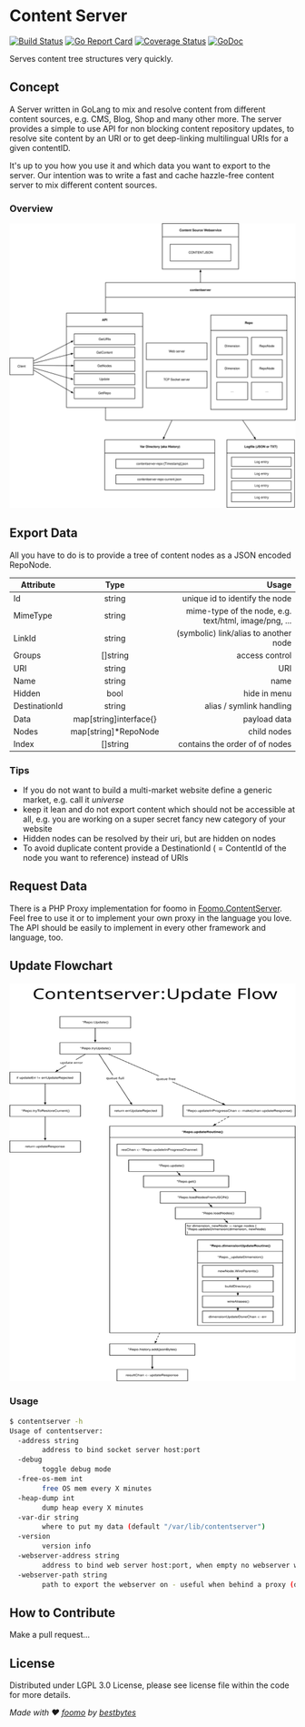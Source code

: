 # Content Server

[![Build Status](https://github.com/foomo/contentserver/actions/workflows/test.yml/badge.svg?branch=main&event=push)](https://github.com/foomo/contentserver/actions/workflows/test.yml)
[![Go Report Card](https://goreportcard.com/badge/github.com/foomo/contentserver)](https://goreportcard.com/report/github.com/foomo/contentserver)
[![Coverage Status](https://coveralls.io/repos/github/foomo/contentserver/badge.svg?branch=main&)](https://coveralls.io/github/foomo/contentserver?branch=main)
[![GoDoc](https://godoc.org/github.com/foomo/contentserver?status.svg)](https://godoc.org/github.com/foomo/contentserver)

Serves content tree structures very quickly.

## Concept

A Server written in GoLang to mix and resolve content from different content sources, e.g. CMS, Blog, Shop and many
other more. The server provides a simple to use API for non blocking content repository updates, to resolve site content
by an URI or to get deep-linking multilingual URIs for a given contentID.

It's up to you how you use it and which data you want to export to the server. Our intention was to write a fast and
cache hazzle-free content server to mix different content sources.

### Overview

<img src="docs/assets/Overview.svg" width="100%" height="500">

## Export Data

All you have to do is to provide a tree of content nodes as a JSON encoded RepoNode.

| Attribute     |          Type          |                                                 Usage |
|---------------|:----------------------:|------------------------------------------------------:|
| Id            |         string         |                        unique id to identify the node |
| MimeType      |         string         | mime-type of the node, e.g. text/html, image/png, ... |
| LinkId        |         string         |                 (symbolic) link/alias to another node |
| Groups        |        []string        |                                        access control |
| URI           |         string         |                                                   URI |
| Name          |         string         |                                                  name |
| Hidden        |          bool          |                                          hide in menu |
| DestinationId |         string         |                              alias / symlink handling |
| Data          | map[string]interface{} |                                          payload data |
| Nodes         |  map[string]*RepoNode  |                                           child nodes |
| Index         |        []string        |                        contains the order of of nodes |

### Tips

- If you do not want to build a multi-market website define a generic market, e.g. call it *universe*
- keep it lean and do not export content which should not be accessible at all, e.g. you are working on a super secret
  fancy new category of your website
- Hidden nodes can be resolved by their uri, but are hidden on nodes
- To avoid duplicate content provide a DestinationId ( = ContentId of the node you want to reference) instead of URIs

## Request Data

There is a PHP Proxy implementation for foomo in [Foomo.ContentServer](https://github.com/foomo/Foomo.ContentServer).
Feel free to use it or to implement your own proxy in the language you love. The API should be easily to implement in
every other framework and language, too.

## Update Flowchart

<img src="docs/assets/Update-Flow.svg" width="100%" height="700">

### Usage

```bash
$ contentserver -h
Usage of contentserver:
  -address string
    	address to bind socket server host:port
  -debug
    	toggle debug mode
  -free-os-mem int
    	free OS mem every X minutes
  -heap-dump int
    	dump heap every X minutes
  -var-dir string
    	where to put my data (default "/var/lib/contentserver")
  -version
    	version info
  -webserver-address string
    	address to bind web server host:port, when empty no webserver will be spawned
  -webserver-path string
    	path to export the webserver on - useful when behind a proxy (default "/contentserver")
```

## How to Contribute

Make a pull request...

## License

Distributed under LGPL 3.0 License, please see license file within the code for more details.

_Made with ♥ [foomo](https://www.foomo.org) by [bestbytes](https://www.bestbytes.com)_
